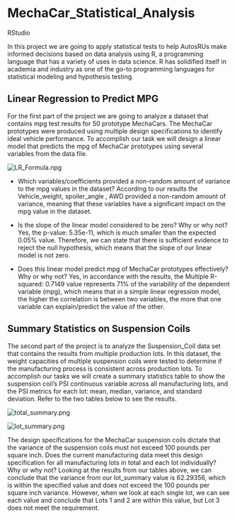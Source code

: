 # MechaCar_Statistical_Analysis
RStudio

In this project we are going to apply statistical tests to help AutosRUs make informed decisions based on data analysis using R, a programming language that has a variety of uses in data science. R has solidified itself in academia and industry as one of the go-to programming languages for statistical modeling and hypothesis testing. 



## Linear Regression to Predict MPG

For the first part of the project we are going to analyze a dataset that contains mpg test results for 50 prototype MechaCars. The MechaCar prototypes were produced using multiple design specifications to identify ideal vehicle performance. To accomplish our task we will  design a linear model that predicts the mpg of MechaCar prototypes using several variables from the data file. 


![LR_Formula.npg]() 

- Which variables/coefficients provided a non-random amount of variance to the mpg values in the dataset?
According to our results the Vehicle_weight, spoiler_angle , AWD  provided a non-random amount of variance, meaning that these variables have a significant impact on the mpg value in the dataset.

- Is the slope of the linear model considered to be zero? Why or why not?
Yes,  the p-value: 5.35e-11, which is much smaller than the expected  0.05% value. Therefore, we can state that there is sufficient evidence to reject the null hypothesis, which means that the slope of our linear model is not zero.

- Does this linear model predict mpg of MechaCar prototypes effectively? Why or why not?
Yes, in accordance with the results, the Multiple R-squared:  0.7149 value represents 71% of the variability of the dependent variable (mpg), which means that in a simple linear regression model, the higher the correlation is between two variables, the more that one variable can explain/predict the value of the other.



## Summary Statistics on Suspension Coils

The second part of the project is to analyze the Suspension_Coil data set that  contains the results from multiple production lots. In this dataset, the weight capacities of multiple suspension coils were tested to determine if the manufacturing process is consistent across production lots. To accomplish our tasks we will create a summary statistics table to show the suspension coil’s PSI continuous variable across all manufacturing lots, and the PSI metrics for each lot: mean, median, variance, and standard deviation. Refer to the two tables below to see the results.


![total_summary.png]()


![lot_summary.png]()

The design specifications for the MechaCar suspension coils dictate that the variance of the suspension coils must not exceed 100 pounds per square inch. Does the current manufacturing data meet this design specification for all manufacturing lots in total and each lot individually? Why or why not?  Looking at the results from our tables above, we can conclude that the variance from our lot_summary value is 62.29356, which is within  the specified value and does not exceed the 100 pounds per square inch variance. However, when we look at each single lot, we can see each value and conclude  that Lots 1 and 2 are within this value, but Lot 3  does not meet the requirement.   




